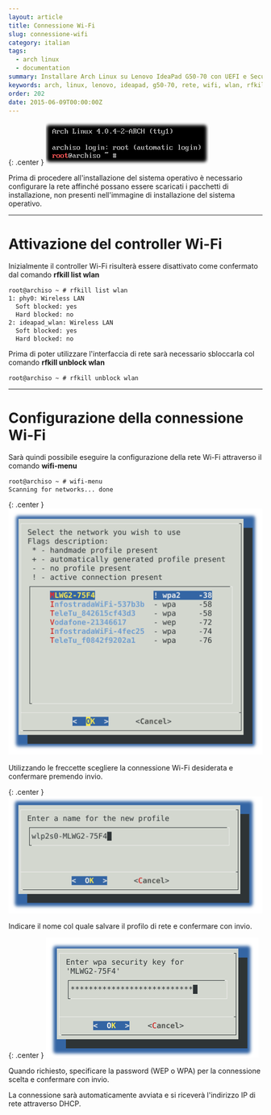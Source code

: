 ```yaml
---
layout: article
title: Connessione Wi-Fi
slug: connessione-wifi
category: italian
tags:
  - arch linux
  - documentation
summary: Installare Arch Linux su Lenovo IdeaPad G50-70 con UEFI e Secure Boot (parte 2 - Configurazione della connessione Wi-Fi)
keywords: arch, linux, lenovo, ideapad, g50-70, rete, wifi, wlan, rfkill
order: 202
date: 2015-06-09T00:00:00Z
---
```


{: .center }
![](/resources/articles/arch-g50-70/arch-linux-prompt.png)

Prima di procedere all'installazione del sistema operativo è necessario
configurare la rete affinché possano essere scaricati i pacchetti di installazione,
non presenti nell'immagine di installazione del sistema operativo.

-----

# Attivazione del controller Wi-Fi

Inizialmente il controller Wi-Fi risulterà essere disattivato come confermato
dal comando **rfkill list wlan**

    root@archiso ~ # rfkill list wlan
    1: phy0: Wireless LAN
      Soft blocked: yes
      Hard blocked: no
    2: ideapad_wlan: Wireless LAN
      Soft blocked: yes
      Hard blocked: no

Prima di poter utilizzare l'interfaccia di rete sarà necessario sbloccarla col
comando **rfkill unblock wlan**

    root@archiso ~ # rfkill unblock wlan

-----

# Configurazione della connessione Wi-Fi

Sarà quindi possibile eseguire la configurazione della rete Wi-Fi attraverso
il comando **wifi-menu**

    root@archiso ~ # wifi-menu
    Scanning for networks... done

{: .center }
![](/resources/articles/arch-g50-70/wifi-menu/wifi-menu-1.png)

Utilizzando le freccette scegliere la connessione Wi-Fi desiderata e confermare
premendo invio.

{: .center }
![](/resources/articles/arch-g50-70/wifi-menu/wifi-menu-2.png)

Indicare il nome col quale salvare il profilo di rete e confermare con invio.

{: .center }
![](/resources/articles/arch-g50-70/wifi-menu/wifi-menu-3.png)

Quando richiesto, specificare la password (WEP o WPA) per la connessione scelta
e confermare con invio.

La connessione sarà automaticamente avviata e si riceverà l'indirizzo IP di
rete attraverso DHCP.
